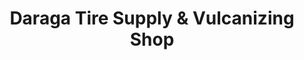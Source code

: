---
title: "Daraga Tire Supply & Vulcanizing Shop"
url: /ilawod-area-poblacion/daraga-tire-supply-und-vulcanizing-shop/
shop: Autoteile
---
